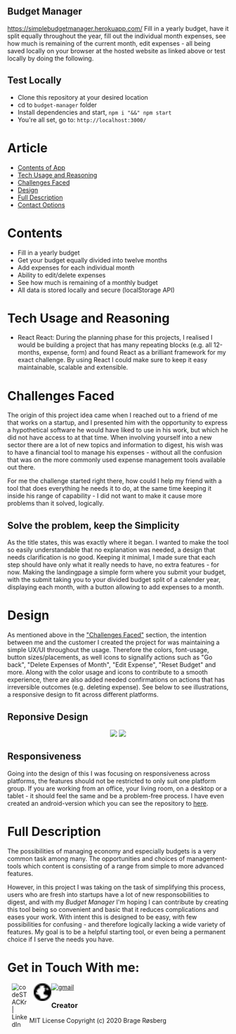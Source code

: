 ## Budget Manager
https://simplebudgetmanager.herokuapp.com/
Fill in a yearly budget, have it split equally throughout the year, fill out the individual month
expenses, see how much is remaining of the current month, edit expenses - all being saved locally on
your browser at the hosted website as linked above or test locally by doing the following.

## Test Locally
- Clone this repository at your desired location
- cd to ```budget-manager``` folder
- Install dependencies and start, ``` npm i "&&" npm start ```
- You're all set, go to: ```http://localhost:3000/```

# Article
- [Contents of App](#contents)
- [Tech Usage and Reasoning](#tech-usage-and-reasoning)
- [Challenges Faced](#challenges-faced)
- [Design](#design)
- [Full Description](#full-description)
- [Contact Options](#get-in-touch-with-me)

# Contents
- Fill in a yearly budget
- Get your budget equally divided into twelve months
- Add expenses for each individual month
- Ability to edit/delete expenses
- See how much is remaining of a monthly budget
- All data is stored locally and secure (localStorage API)

# Tech Usage and Reasoning
- React
React: During the planning phase for this projects, I realised I would be building a project that has
many repeating blocks (e.g. all 12-months, expense, form) and found React as a brilliant framework
for my exact challenge. By using React I could make sure to keep it easy maintainable, scalable and
extensible.

# Challenges Faced
The origin of this project idea came when I reached out to a friend of me that works on a startup, and
I presented him with the opportunity to express a hypothetical software he would have liked to use
in his work, but which he did not have access to at that time. When involving yourself into a new
sector there are a lot of new topics and information to digest, his wish was to have a financial tool to
manage his expenses - without all the confusion that was on the more commonly used expense
management tools available out there.

For me the challenge started right there, how could I help my friend with a tool that does everything
he needs it to do, at the same time keeping it inside his range of capability - I did not want to make it
cause more problems than it solved, logically.

## Solve the problem, keep the Simplicity
As the title states, this was exactly where it began. I wanted to make the tool so easily
understandable that no explanation was needed, a design that needs clarification is no good. Keeping
it minimal, I made sure that each step should have only what it really needs to have, no extra
features - for now. Making the landingpage a simple form where you submit your budget, with the
submit taking you to your divided budget split of a calender year, displaying each month, with a
button allowing to add expenses to a month.

# Design
As mentioned above in the ["Challenges Faced"](#challenges-faced) section, the intention between
me and the customer I created the project for was maintaining a simple UX/UI throughout the usage.
Therefore the colors, font-usage, button sizes/placements, as well icons to signalify actions such as
"Go back", "Delete Expenses of Month", "Edit Expense", "Reset Budget" and more.
Along with the color usage and icons to contribute to a smooth experience, there are also added
needed confirmations on actions that has irreversible outcomes (e.g. deleting expense). See below to
see illustrations, a responsive design to fit across different platforms.

## Reponsive Design
<p align="center">
<img src="https://i.imgur.com/NyMmtDc.png" width="240px"/>
<img src="https://i.imgur.com/wgDZkvE.png" width="500px"/>
</p>

## Responsiveness
Going into the design of this I was focusing on responsiveness across platforms, the features should
not be restricted to only suit one platform group. If you are working from an office, your living room,
on a desktop or a tablet - it should feel the same and be a problem-free process. I have even created
an android-version which you can see the repository to [here][androidrepo].

# Full Description
The possibilities of managing economy and especially budgets is a very common task among many.
The opportunities and choices of management-tools which content is consisting of a range from
simple to more advanced features. 

However, in this project I was taking on the task of simplifying this
process, users who are fresh into startups have a lot of new responsobilities to digest, and with my
*Budget Manager* I'm hoping I can contribute by creating this tool being so convenient and basic
that it reduces complications and eases your work. With intent this is designed to be easy, with few
possibilities for confusing - and therefore logically lacking a wide variety of features. My goal is to be
a helpful starting tool, or even being a permanent choice if I serve the needs you have.

# Get in Touch With me:
[<img align="left" style="margin-left: 10px;" alt="codeSTACKr | LinkedIn" width="40px"
src="https://cdn.jsdelivr.net/npm/simple-icons@v3/icons/linkedin.svg" />][linkedin]
[<img align="left" style="margin-left: 10px;" alt="codeSTACKr.com" width="40px"
src="https://raw.githubusercontent.com/iconic/open-iconic/master/svg/globe.svg" />][website]
<a href="mailto:bragecontact@gmail.com"><img width="40px" className="homepage__contact"
alt="gmail" src="https://i.imgur.com/mo4E0Fb.png"/></a>

### Creator
MIT License
Copyright (c) 2020 Brage Røsberg

[linkedin]: https://www.linkedin.com/in/brage-rosberg/
[website]: https://www.bragerosberg.com
[androidrepo]: https://github.com/bragerosberg/budget-manager-reactnative
